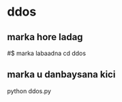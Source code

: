 # ddos

## marka hore ladag 
#$ marka labaadna
cd ddos 

## marka u danbaysana kici

python ddos.py
